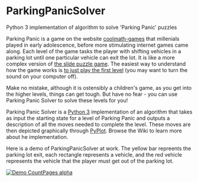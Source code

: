 # ParkingPanicSolver
Python 3 implementation of algorithm to solve 'Parking Panic' puzzles

Parking Panic is a game on the website [coolmath-games](http://www.coolmath-games.com/) that millenials played in 
early adolescence, before more stimulating internet games came along.  Each level of the game tasks the player with 
shifting vehicles in a parking lot until one particular vehicle can exit the lot.  It is like a more complex 
version of [the slide puzzle game](http://www.tobar.co.uk/slide-number-puzzle).  The easiest way to understand how 
the game works is [to just play the first level](http://www.coolmath-games.com/0-parking-panic) (you may want to 
turn the sound on your computer off).

Make no mistake, although it is ostensibly a children's game, as you get into the higher levels, things can get 
tough.  But have no fear - you can use Parking Panic Solver to solve these levels for you!

Parking Panic Solver is a [Python 3](https://www.python.org/download/releases/3.0.1/) implementation of an 
algorithm that takes as input the starting state for a level of Parking Panic and outputs a description of all the 
moves needed to complete the level.  These moves are then depicted graphically through [PyPlot](http://matplotlib.org/api/pyplot_api.html). Browse the Wiki to learn more about he implementation.

Here is a demo of ParkingPanicSolver at work.  The yellow bar repreents the parking lot exit, each rectangle represents a vehicle, and the red vehicle represents the vehicle that the player must get out of the parking lot.

[![Demo CountPages alpha](https://j.gifs.com/Rg8yYO.gif)](https://www.youtube.com/watch?v=XMG7LTKAoFg)
